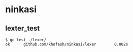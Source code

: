 # ninkasi

## lexter_test

```shell
$ go test ./lexer/
ok      github.com/khofesh/ninkasi/lexer        0.002s
```
